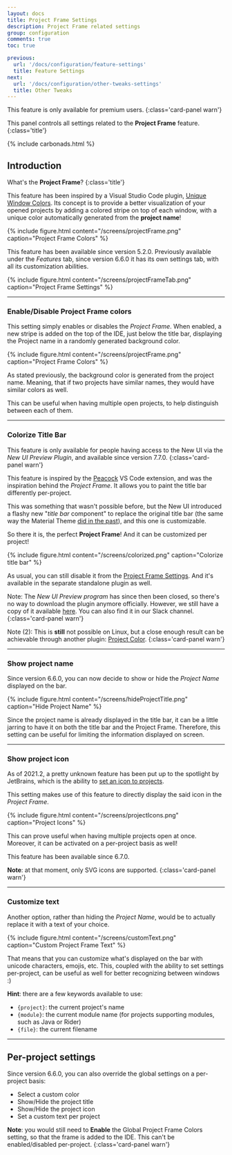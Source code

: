 ```yaml
---
layout: docs
title: Project Frame Settings
description: Project Frame related settings
group: configuration
comments: true
toc: true

previous:
  url: '/docs/configuration/feature-settings'
  title: Feature Settings
next:
  url: '/docs/configuration/other-tweaks-settings'
  title: Other Tweaks
---
```


This feature is only available for premium users.
{:class='card-panel warn'}

This panel controls all settings related to the **Project Frame** feature.
{:class='title'}

{% include carbonads.html %}

## Introduction

What's the **Project Frame**?
{:class='title'}

This feature has been inspired by a Visual Studio Code plugin,
[Unique Window Colors](https://marketplace.visualstudio.com/items?itemName=stuart.unique-window-colors).
Its concept is to provide a better visualization of your opened projects by adding a colored stripe on top of each window,
with a unique color automatically generated from the **project name**!

{% include figure.html content="/screens/projectFrame.png" caption="Project Frame Colors" %}

This feature has been available since version 5.2.0.
Previously available under the _Features_ tab, since version 6.6.0 it has its own settings tab, with all its customization abilities.

{% include figure.html content="/screens/projectFrameTab.png" caption="Project Frame Settings" %}

---

### Enable/Disable Project Frame colors

This setting simply enables or disables the _Project Frame_.
When enabled, a new stripe is added on the top of the IDE, just below the title bar, displaying the Project name in a randomly generated background color.

{% include figure.html content="/screens/projectFrame.png" caption="Project Frame Colors" %}

As stated previously, the background color is generated from the project name.
Meaning, that if two projects have similar names, they would have similar colors as well.

This can be useful when having multiple open projects, to help distinguish between each of them.

----
### Colorize Title Bar

This feature is only available for people having access to the New UI via the _New UI Preview Plugin_, and available since version 7.7.0.
{:class='card-panel warn'}

This feature is inspired by the [Peacock](https://marketplace.visualstudio.com/items?itemName=johnpapa.vscode-peacock) VS Code extension, and was the inspiration behind the 
_Project Frame_. It allows you to paint the title bar differently per-project.

This was something that wasn't possible before, but the New UI introduced a flashy new "*title bar* component" to replace the original title bar (the same way the Material Theme [did in the past](/docs/configuration/other-tweaks-settings#themed-titlebar)), and this one is customizable.

So there it is, the perfect **Project Frame**! And it can be customized per project!

{% include figure.html content="/screens/colorized.png" caption="Colorize title bar" %}

As usual, you can still disable it from the [Project Frame Settings](/docs/configuration/project-frame-settings). And it's available in the separate standalone plugin as well.

Note: The _New UI Preview program_ has since then been closed, so there's no way to download the plugin anymore officially. However, we still have a copy of it available <a href="http://dl.material-theme.com/newUI" download>here</a>. You can also find it in our Slack channel.
{:class='card-panel warn'}

Note (2): This is **still** not possible on Linux, but a close enough result can be achievable through another plugin: [Project Color](https://plugins.jetbrains.com/plugin/19463-project-color).
{:class='card-panel warn'}

---
### Show project name

Since version 6.6.0, you can now decide to show or hide the _Project Name_ displayed on the bar.

{% include figure.html content="/screens/hideProjectTitle.png" caption="Hide Project Name" %}

Since the project name is already displayed in the title bar, it can be a little jarring to have it on both the title bar and the Project Frame.
Therefore, this setting can be useful for limiting the information displayed on screen.

---
### Show project icon

As of 2021.2, a pretty unknown feature has been put up to the spotlight by JetBrains, 
which is the ability to [set an icon to projects](https://blog.jetbrains.com/idea/2021/06/intellij-idea-eap-5/#change_project_icons). 

This setting makes use of this feature to directly display the said icon in the _Project Frame_.

{% include figure.html content="/screens/projectIcons.png" caption="Project Icons" %}

This can prove useful when having multiple projects open at once. Moreover, it can be activated on a per-project basis as well!

This feature has been available since 6.7.0.

**Note**: at that moment, only SVG icons are supported.
{:class='card-panel warn'}

---
### Customize text

Another option, rather than hiding the _Project Name_, would be to actually replace it with a text of your choice.

{% include figure.html content="/screens/customText.png" caption="Custom Project Frame Text" %}

That means that you can customize what's displayed on the bar with unicode characters, emojis, etc. 
This, coupled with the ability to set settings per-project, can be useful as well for better recognizing between windows :)

**Hint**: there are a few keywords available to use:
- `{project}`: the current project's name
- `{module}`: the current module name (for projects supporting modules, such as Java or Rider)
- `{file}`: the current filename

---
## Per-project settings

Since version 6.6.0, you can also override the global settings on a per-project basis:
- Select a custom color
- Show/Hide the project title
- Show/Hide the project icon
- Set a custom text per project

**Note**: you would still need to **Enable** the Global Project Frame Colors setting, so that the frame is added to the IDE. 
This can't be enabled/disabled per-project.
{:class='card-panel warn'}

